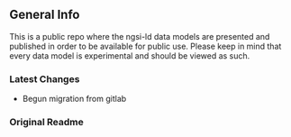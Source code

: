 ## General Info
This is a public repo where the ngsi-ld data models are presented and published in order to be available for public use. 
Please keep in mind that every data model is experimental and should be viewed as such.

### Latest Changes
- Begun migration from gitlab

### Original Readme 

 
